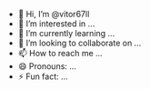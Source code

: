 - 👋 Hi, I’m @vitor67ll
- 👀 I’m interested in ...
- 🌱 I’m currently learning ...
- 💞️ I’m looking to collaborate on ...
- 📫 How to reach me ...
- 😄 Pronouns: ...
- ⚡ Fun fact: ...

<!---git push -u origin main
vitor67ll/vitor67ll is a ✨ special ✨ repository because its `README.md` (this file) appears on your GitHub profile.
You can click the Preview link to take a look at your changes.
--->

